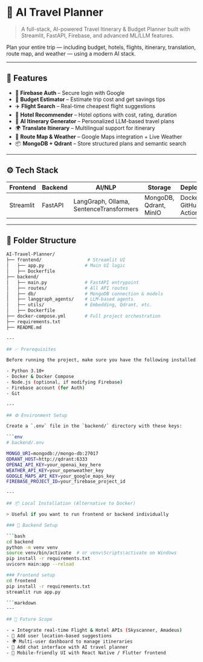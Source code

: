 # 🧭 AI Travel Planner

> A full-stack, AI-powered Travel Itinerary & Budget Planner built with Streamlit, FastAPI, Firebase, and advanced ML/LLM features.

Plan your entire trip — including budget, hotels, flights, itinerary, translation, route map, and weather — using a modern AI stack.

---

## 🌟 Features

- 🔐 **Firebase Auth** – Secure login with Google
- 🧮 **Budget Estimator** – Estimate trip cost and get savings tips
- ✈️ **Flight Search** – Real-time cheapest flight suggestions
- 🏨 **Hotel Recommender** – Hotel options with cost, rating, duration
- 🧠 **AI Itinerary Generator** – Personalized LLM-based travel plans
- 🌍 **Translate Itinerary** – Multilingual support for itinerary
- 📍 **Route Map & Weather** – Google Maps integration + Live Weather
- 📦 **MongoDB + Qdrant** – Store structured plans and semantic search

---

## ⚙️ Tech Stack

| Frontend   | Backend    | AI/NLP        | Storage         | Deployment |
|------------|------------|---------------|------------------|------------|
| Streamlit  | FastAPI    | LangGraph, Ollama, SentenceTransformers | MongoDB, Qdrant, MinIO | Docker, GitHub Actions |

---

## 🧱 Folder Structure

```bash
AI-Travel-Planner/
├── frontend/                 # Streamlit UI
│   ├── app.py               # Main UI logic
│   ├── Dockerfile
├── backend/
│   ├── main.py              # FastAPI entrypoint
│   ├── routes/              # All API routes
│   ├── db/                  # MongoDB connection & models
│   ├── langgraph_agents/    # LLM-based agents
│   ├── utils/               # Embedding, Qdrant, etc.
│   ├── Dockerfile
├── docker-compose.yml       # Full project orchestration
├── requirements.txt
├── README.md

---

## ✅ Prerequisites

Before running the project, make sure you have the following installed:

- Python 3.10+
- Docker & Docker Compose
- Node.js (optional, if modifying Firebase)
- Firebase account (for Auth)
- Git

---

## ⚙️ Environment Setup

Create a `.env` file in the `backend/` directory with these keys:

```env
# backend/.env

MONGO_URI=mongodb://mongo-db:27017
QDRANT_HOST=http://qdrant:6333
OPENAI_API_KEY=your_openai_key_here
WEATHER_API_KEY=your_openweather_key
GOOGLE_MAPS_API_KEY=your_google_maps_key
FIREBASE_PROJECT_ID=your_firebase_project_id

---

## 📦 Local Installation (Alternative to Docker)

> Useful if you want to run frontend or backend individually

### 🔁 Backend Setup

```bash
cd backend
python -m venv venv
source venv/bin/activate  # or venv\Scripts\activate on Windows
pip install -r requirements.txt
uvicorn main:app --reload

### Frontend setup
cd frontend
pip install -r requirements.txt
streamlit run app.py

```markdown
---

## 🔭 Future Scope

- ✈️ Integrate real-time Flight & Hotel APIs (Skyscanner, Amadeus)
- 🧭 Add user location-based suggestions
- 🌍 Multi-user dashboard to manage itineraries
- 💬 Add chat interface with AI travel planner
- 📱 Mobile-friendly UI with React Native / Flutter frontend